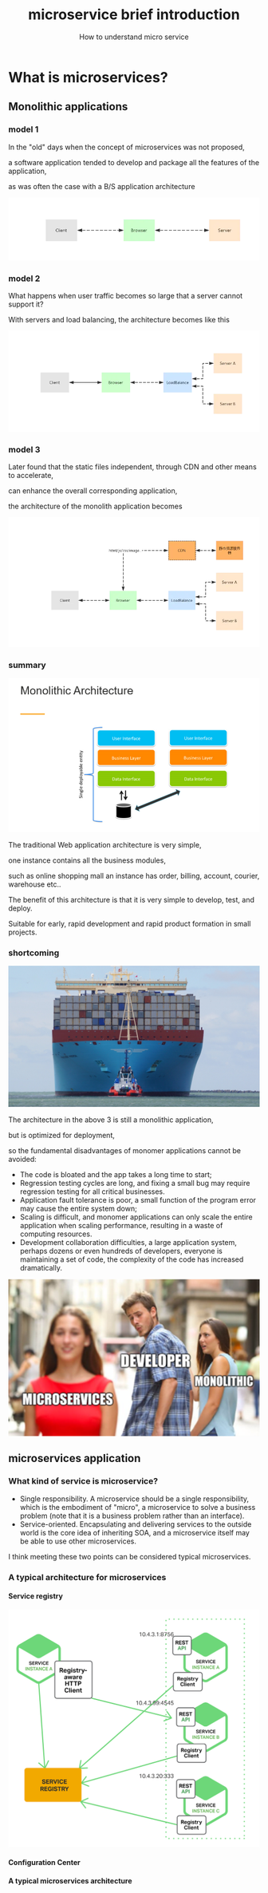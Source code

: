 ﻿---
layout: post
title: microservice brief introduction
subtitle: How to understand micro service
tags: [technology]
comments: true
---


# What is microservices?


## Monolithic applications

### model 1

In the "old" days when the concept of microservices was not proposed, 

a software application tended to develop and package all the features of the application, 

as was often the case with a B/S application architecture

![Crepe](/img/microservice/p001.png)

### model 2

What happens when user traffic becomes so large that a server cannot support it? 

With servers and load balancing, the architecture becomes like this

![Crepe](/img/microservice/p002.png)

### model 3

Later found that the static files independent, through CDN and other means to accelerate, 

can enhance the overall corresponding application, 

the architecture of the monolith application becomes

![Crepe](/img/microservice/p003.png)

### summary

![Crepe](/img/microservice/p004.png)

The traditional Web application architecture is very simple, 

one instance contains all the business modules, 

such as online shopping mall an instance has order, billing, account, courier, warehouse etc.. 

The benefit of this architecture is that it is very simple to develop, test, and deploy. 

Suitable for early, rapid development and rapid product formation in small projects.

### shortcoming

![Crepe](/img/microservice/p005.png)

The architecture in the above 3 is still a monolithic application, 

but is optimized for deployment, 

so the fundamental disadvantages of monomer applications cannot be avoided:

  - The code is bloated and the app takes a long time to start;
  - Regression testing cycles are long, and fixing a small bug may require regression testing for all critical businesses.
  - Application fault tolerance is poor, a small function of the program error may cause the entire system down;
  - Scaling is difficult, and monomer applications can only scale the entire application when scaling performance, resulting in a waste of computing resources.
  - Development collaboration difficulties, a large application system, perhaps dozens or even hundreds of developers, everyone is maintaining a set of code, the complexity of the code has increased dramatically.


![Crepe](/img/microservice/p006.png)

## microservices application

### What kind of service is microservice?

  - Single responsibility. A microservice should be a single responsibility, which is the embodiment of "micro", a microservice to solve a business problem (note that it is a business problem rather than an interface).
  - Service-oriented. Encapsulating and delivering services to the outside world is the core idea of inheriting SOA, and a microservice itself may be able to use other microservices.

I think meeting these two points can be considered typical microservices.

### A typical architecture for microservices

#### Service registry

![Crepe](/img/microservice/p007.png)

#### Configuration Center

#### A typical microservices architecture